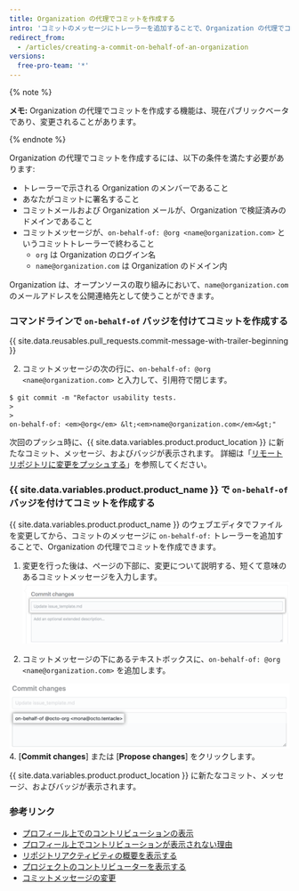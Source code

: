 ```yaml
---
title: Organization の代理でコミットを作成する
intro: 'コミットのメッセージにトレーラーを追加することで、Organization の代理でコミットを作成できます。 Organization に属するコミットには、{{ site.data.variables.product.product_name }} で `on-behalf-of` というバッジが付きます。'
redirect_from:
  - /articles/creating-a-commit-on-behalf-of-an-organization
versions:
  free-pro-team: '*'
---
```


{% note %}

**メモ:** Organization の代理でコミットを作成する機能は、現在パブリックベータであり、変更されることがあります。

{% endnote %}

Organization の代理でコミットを作成するには、以下の条件を満たす必要があります:

- トレーラーで示される Organization のメンバーであること
- あなたがコミットに署名すること
- コミットメールおよび Organization メールが、Organization で検証済みのドメインであること
- コミットメッセージが、`on-behalf-of: @org <name@organization.com>` というコミットトレーラーで終わること
  - `org` は Organization のログイン名
  - `name@organization.com` は Organization のドメイン内

Organization は、オープンソースの取り組みにおいて、`name@organization.com` のメールアドレスを公開連絡先として使うことができます。

### コマンドラインで `on-behalf-of` バッジを付けてコミットを作成する

{{ site.data.reusables.pull_requests.commit-message-with-trailer-beginning }}

2. コミットメッセージの次の行に、`on-behalf-of: @org <name@organization.com>` と入力して、引用符で閉じます。

  ```shell
  $ git commit -m "Refactor usability tests.
  >
  >
  on-behalf-of: <em>@org</em> &lt;<em>name@organization.com</em>&gt;"
  ```

次回のプッシュ時に、{{ site.data.variables.product.product_location }} に新たなコミット、メッセージ、およびバッジが表示されます。 詳細は「[リモートリポジトリに変更をプッシュする](/articles/pushing-commits-to-a-remote-repository/)」を参照してください。

### {{ site.data.variables.product.product_name }} で `on-behalf-of` バッジを付けてコミットを作成する

{{ site.data.variables.product.product_name }} のウェブエディタでファイルを変更してから、コミットのメッセージに `on-behalf-of:` トレーラーを追加することで、Organization の代理でコミットを作成できます。

1. 変更を行った後は、ページの下部に、変更について説明する、短くて意味のあるコミットメッセージを入力します。 ![変更のコミットメッセージ](/assets/images/help/repository/write-commit-message-quick-pull.png)

2. コミットメッセージの下にあるテキストボックスに、`on-behalf-of: @org <name@organization.com>` を追加します。

  ![2 つ目のコミットメッセージテキストボックスにある、代理コミットメッセージのトレーラー例](/assets/images/help/repository/write-commit-message-on-behalf-of-trailer.png)
4. [**Commit changes**] または [**Propose changes**] をクリックします。

{{ site.data.variables.product.product_location }} に新たなコミット、メッセージ、およびバッジが表示されます。

### 参考リンク

- [プロフィール上でのコントリビューションの表示](/articles/viewing-contributions-on-your-profile)
- [プロフィール上でコントリビューションが表示されない理由](/articles/why-are-my-contributions-not-showing-up-on-my-profile)
- [リポジトリアクティビティの概要を表示する](/articles/viewing-a-summary-of-repository-activity)
- [プロジェクトのコントリビューターを表示する](/articles/viewing-a-projects-contributors)
- [コミットメッセージの変更](/articles/changing-a-commit-message)
